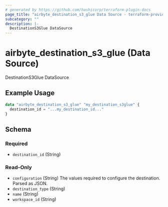 ```yaml
---
# generated by https://github.com/hashicorp/terraform-plugin-docs
page_title: "airbyte_destination_s3_glue Data Source - terraform-provider-airbyte"
subcategory: ""
description: |-
  DestinationS3Glue DataSource
---
```


# airbyte_destination_s3_glue (Data Source)

DestinationS3Glue DataSource

## Example Usage

```terraform
data "airbyte_destination_s3_glue" "my_destination_s3glue" {
  destination_id = "...my_destination_id..."
}
```

<!-- schema generated by tfplugindocs -->
## Schema

### Required

- `destination_id` (String)

### Read-Only

- `configuration` (String) The values required to configure the destination. Parsed as JSON.
- `destination_type` (String)
- `name` (String)
- `workspace_id` (String)


